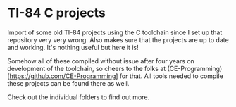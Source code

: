 # TI-84 C projects
Import of some old TI-84 projects using the C toolchain since I set up that repository very very wrong. Also makes sure that the projects are up to date and working. It's nothing useful but here it is!

Somehow all of these compiled without issue after four years on development of the toolchain, so cheers to the folks at (CE-Programming)[https://github.com/CE-Programming] for that. All tools needed to compile these projects can be found there as well. 

Check out the individual folders to find out more. 